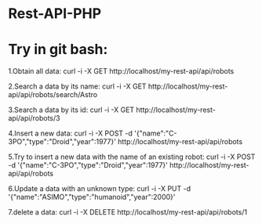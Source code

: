 # Rest-API-PHP
Try in git bash:
==================

1.Obtain all data:
curl -i -X GET http://localhost/my-rest-api/api/robots

2.Search a data by its name:
curl -i -X GET http://localhost/my-rest-api/api/robots/search/Astro

3.Search a data by its id:
curl -i -X GET http://localhost/my-rest-api/api/robots/3

4.Insert a new data:
curl -i -X POST -d '{"name":"C-3PO","type":"Droid","year":1977}' http://localhost/my-rest-api/api/robots

5.Try to insert a new data with the name of an existing robot:
curl -i -X POST -d '{"name":"C-3PO","type":"Droid","year":1977}' http://localhost/my-rest-api/api/robots

6.Update a data with an unknown type:
curl -i -X PUT -d '{"name":"ASIMO","type":"humanoid","year":2000}'

7.delete a data:
curl -i -X DELETE http://localhost/my-rest-api/api/robots/1
